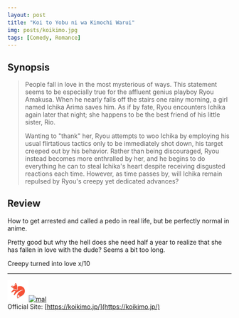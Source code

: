 ```yaml
---
layout: post
title: "Koi to Yobu ni wa Kimochi Warui"
img: posts/koikimo.jpg 
tags: [Comedy, Romance]
---
```


## Synopsis
>People fall in love in the most mysterious of ways. This statement seems to be especially true for the affluent genius playboy Ryou Amakusa. When he nearly falls off the stairs one rainy morning, a girl named Ichika Arima saves him. As if by fate, Ryou encounters Ichika again later that night; she happens to be the best friend of his little sister, Rio.
>
>Wanting to "thank" her, Ryou attempts to woo Ichika by employing his usual flirtatious tactics only to be immediately shot down, his target creeped out by his behavior. Rather than being discouraged, Ryou instead becomes more enthralled by her, and he begins to do everything he can to steal Ichika's heart despite receiving disgusted reactions each time. However, as time passes by, will Ichika remain repulsed by Ryou's creepy yet dedicated advances?

## Review
How to get arrested and called a pedo in real life, but be perfectly normal in anime.

Pretty good but why the hell does she need half a year to realize that she has fallen in love with the dude? Seems a bit too long.
   
Creepy turned into love x/10

---

[![kitsu](..\assets\img\kitsu.png)](https://kitsu.io/anime/koi-to-yobu-ni-wa-kimochi-warui)[![mal](..\assets\img\mal.ico)](https://myanimelist.net/anime/41103/Koi_to_Yobu_ni_wa_Kimochi_Warui)  
Official Site: [https://koikimo.jp/](https://koikimo.jp/)  